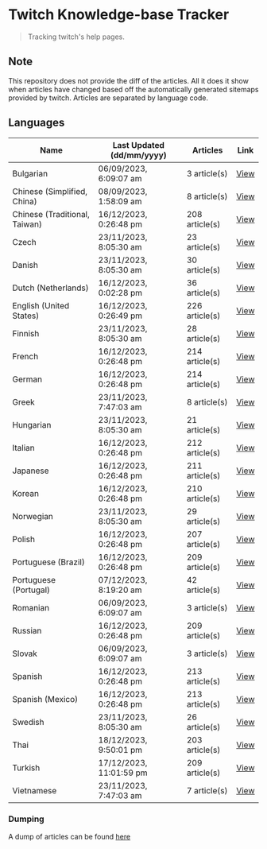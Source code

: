 # Twitch Knowledge-base Tracker
> Tracking twitch's help pages. 

## Note
This repository does not provide the diff of the articles. All it does it show when articles have changed based
off the automatically generated sitemaps provided by twitch. Articles are separated by language code.

## Languages

| Name                          | Last Updated (dd/mm/yyyy) | Articles       | Link                   |
|-------------------------------|---------------------------|----------------|------------------------|
| Bulgarian                     | 06/09/2023, 6:09:07 am    | 3 article(s)   | [View](docs/bg.md)     |
| Chinese (Simplified, China)   | 08/09/2023, 1:58:09 am    | 8 article(s)   | [View](docs/zh_CN.md)  |
| Chinese (Traditional, Taiwan) | 16/12/2023, 0:26:48 pm    | 208 article(s) | [View](docs/zh_TW.md)  |
| Czech                         | 23/11/2023, 8:05:30 am    | 23 article(s)  | [View](docs/cs.md)     |
| Danish                        | 23/11/2023, 8:05:30 am    | 30 article(s)  | [View](docs/da.md)     |
| Dutch (Netherlands)           | 16/12/2023, 0:02:28 pm    | 36 article(s)  | [View](docs/nl_NL.md)  |
| English (United States)       | 16/12/2023, 0:26:49 pm    | 226 article(s) | [View](docs/en_US.md)  |
| Finnish                       | 23/11/2023, 8:05:30 am    | 28 article(s)  | [View](docs/fi.md)     |
| French                        | 16/12/2023, 0:26:48 pm    | 214 article(s) | [View](docs/fr.md)     |
| German                        | 16/12/2023, 0:26:48 pm    | 214 article(s) | [View](docs/de.md)     |
| Greek                         | 23/11/2023, 7:47:03 am    | 8 article(s)   | [View](docs/el.md)     |
| Hungarian                     | 23/11/2023, 8:05:30 am    | 21 article(s)  | [View](docs/hu.md)     |
| Italian                       | 16/12/2023, 0:26:48 pm    | 212 article(s) | [View](docs/it.md)     |
| Japanese                      | 16/12/2023, 0:26:48 pm    | 211 article(s) | [View](docs/ja.md)     |
| Korean                        | 16/12/2023, 0:26:48 pm    | 210 article(s) | [View](docs/ko.md)     |
| Norwegian                     | 23/11/2023, 8:05:30 am    | 29 article(s)  | [View](docs/no.md)     |
| Polish                        | 16/12/2023, 0:26:48 pm    | 207 article(s) | [View](docs/pl.md)     |
| Portuguese (Brazil)           | 16/12/2023, 0:26:48 pm    | 209 article(s) | [View](docs/pt_BR.md)  |
| Portuguese (Portugal)         | 07/12/2023, 8:19:20 am    | 42 article(s)  | [View](docs/pt_PT.md)  |
| Romanian                      | 06/09/2023, 6:09:07 am    | 3 article(s)   | [View](docs/ro.md)     |
| Russian                       | 16/12/2023, 0:26:48 pm    | 209 article(s) | [View](docs/ru.md)     |
| Slovak                        | 06/09/2023, 6:09:07 am    | 3 article(s)   | [View](docs/sk.md)     |
| Spanish                       | 16/12/2023, 0:26:48 pm    | 213 article(s) | [View](docs/es.md)     |
| Spanish (Mexico)              | 16/12/2023, 0:26:48 pm    | 213 article(s) | [View](docs/es_MX.md)  |
| Swedish                       | 23/11/2023, 8:05:30 am    | 26 article(s)  | [View](docs/sv.md)     |
| Thai                          | 18/12/2023, 9:50:01 pm    | 203 article(s) | [View](docs/th.md)     |
| Turkish                       | 17/12/2023, 11:01:59 pm   | 209 article(s) | [View](docs/tr.md)     |
| Vietnamese                    | 23/11/2023, 7:47:03 am    | 7 article(s)   | [View](docs/vi.md)     |

### Dumping
A dump of articles can be found [here](docs/RAW.md)